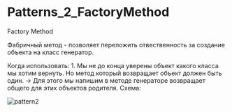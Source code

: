 # Patterns_2_FactoryMethod

Factory Method

Фабричный метод - позволяет переложить отвественность за создание объекта на класс генератор.

Когда использовать: 1. Мы не до конца уверены объект какого класса мы хотим вернуть. Но метод который возвращает объект должен быть один. -> Для этого мы напишим в методе генераторе возвращает общего для этих объектов родителя. Схема:

![pattern2](https://user-images.githubusercontent.com/8353437/27411388-a9a84ab6-5717-11e7-8876-1b2bff31caf3.png)
